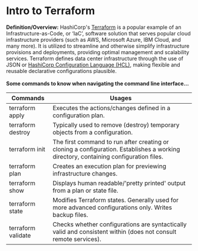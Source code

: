 # Intro to Terraform
  
**Definition/Overview:** HashiCorp's [Terraform](https://www.terraform.io/) is a popular example of an Infrastructure-as-Code, or ‘IaC’, software solution that serves popular cloud infrastructure providers (such as AWS, Microsoft Azure, IBM Cloud, and many more). It is utilized to streamline and otherwise simplify infrastructure provisions and deployments, providing optimal management and scalability services. Terraform defines data center infrastructure through the use of JSON or [HashiCorp Configuration Language (HCL)](https://developer.hashicorp.com/terraform/language), making flexible and reusable declarative configurations plausible.
<br /><br />
**Some commands to know when navigating the command line interface...**

| Commands | Usages |
| ---- | ---- |
| terraform apply | Executes the actions/changes defined in a configuration plan. |
| terraform destroy | Typically used to remove (destroy) temporary objects from a configuration. |
| terraform init | The first command to run after creating or cloning a configuration. Establishes a working directory, containing configuration files. |
| terraform plan | Creates an execution plan for previewing infrastructure changes. |
| terraform show | Displays human readable/'pretty printed' output from a plan or state file. |
| terraform state | Modifies Terraform states. Generally used for more advanced configurations only. Writes backup files. |
| terraform validate | Checks whether configurations are syntactically valid and consistent within (does not consult remote services). |
